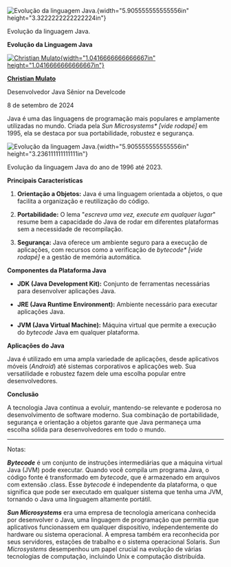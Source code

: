 ![Evolução da linguagem Java.](temp_media/media/image1.png){width="5.905555555555556in" height="3.3222222222222224in"}

Evolução da linguagem Java.

**Evolução da Linguagem Java**

[![Christian Mulato](temp_media/media/image2.jpeg){width="1.0416666666666667in" height="1.0416666666666667in"}](https://www.linkedin.com/in/chmulato/)

[**Christian Mulato**](https://www.linkedin.com/in/chmulato/)

Desenvolvedor Java Sênior na Develcode

8 de setembro de 2024

Java é uma das linguagens de programação mais populares e amplamente utilizadas no mundo. Criada pela *Sun Microsystems\* \[vide rodapé\]* em 1995, ela se destaca por sua portabilidade, robustez e segurança.

![Evolução da linguagem Java.](temp_media/media/image3.png){width="5.905555555555556in" height="3.236111111111111in"}

Evolução da linguagem Java do ano de 1996 até 2023.

**Principais Características**

1.  **Orientação a Objetos:** Java é uma linguagem orientada a objetos, o que facilita a organização e reutilização do código.

2.  **Portabilidade:** O lema \"*escreva uma vez, execute em qualquer lugar*\" resume bem a capacidade do Java de rodar em diferentes plataformas sem a necessidade de recompilação.

3.  **Segurança:** Java oferece um ambiente seguro para a execução de aplicações, com recursos como a verificação de *bytecode\* \[vide rodapé\]* e a gestão de memória automática.

**Componentes da Plataforma Java**

- **JDK (Java Development Kit):** Conjunto de ferramentas necessárias para desenvolver aplicações Java.

- **JRE (Java Runtime Environment):** Ambiente necessário para executar aplicações Java.

- **JVM (Java Virtual Machine):** Máquina virtual que permite a execução do *bytecode* Java em qualquer plataforma.

**Aplicações do Java**

Java é utilizado em uma ampla variedade de aplicações, desde aplicativos móveis (*Android*) até sistemas corporativos e aplicações web. Sua versatilidade e robustez fazem dele uma escolha popular entre desenvolvedores.

**Conclusão**

A tecnologia Java continua a evoluir, mantendo-se relevante e poderosa no desenvolvimento de software moderno. Sua combinação de portabilidade, segurança e orientação a objetos garante que Java permaneça uma escolha sólida para desenvolvedores em todo o mundo.

------------------------------------------------------------------------

Notas:

***Bytecode*** é um conjunto de instruções intermediárias que a máquina virtual Java (JVM) pode executar. Quando você compila um programa Java, o código fonte é transformado em *bytecode*, que é armazenado em arquivos com extensão .class. Esse *bytecode* é independente da plataforma, o que significa que pode ser executado em qualquer sistema que tenha uma JVM, tornando o Java uma linguagem altamente portátil.

***Sun Microsystems*** era uma empresa de tecnologia americana conhecida por desenvolver o Java, uma linguagem de programação que permitia que aplicativos funcionassem em qualquer dispositivo, independentemente do hardware ou sistema operacional. A empresa também era reconhecida por seus servidores, estações de trabalho e o sistema operacional Solaris. *Sun Microsystems* desempenhou um papel crucial na evolução de várias tecnologias de computação, incluindo Unix e computação distribuída.
